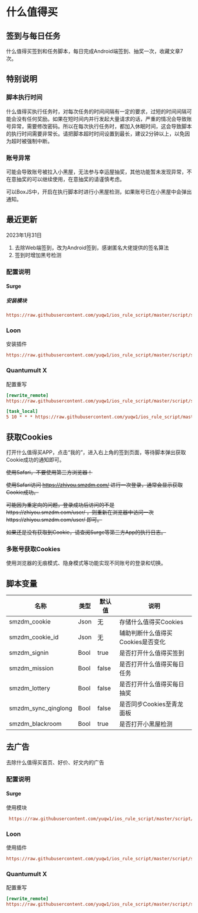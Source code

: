 # 什么值得买

## 签到与每日任务

什么值得买签到和任务脚本，每日完成Android端签到、抽奖一次，收藏文章7次。

## 特别说明

### 脚本执行时间

什么值得买执行任务时，对每次任务的时间间隔有一定的要求，过短的时间间隔可能会没有任何奖励。如果在短时间内并行发起大量请求的话，严重的情况会导致账号异常，需要修改密码。所以在每次执行任务时，都加入休眠时间，这会导致脚本的执行时间需要非常长。请把脚本超时时间设置到最长，建议2分钟以上，以免因为超时被强制中断。

### 账号异常

可能会导致账号被拉入小黑屋，无法参与幸运屋抽奖，其他功能暂未发现异常，不在意抽奖的可以继续使用，在意抽奖的请谨慎考虑。

可以BoxJS中，开启在执行脚本时进行小黑屋检测，如果账号已在小黑屋中会弹出通知。

## 最近更新

2023年1月31日

1. 去除Web端签到，改为Android签到，感谢匿名大佬提供的签名算法
2. 签到时增加黑号检测

### 配置说明

#### Surge

##### **安装模块**

```ini
https://raw.githubusercontent.com/yuqw1/ios_rule_script/master/script/smzdm/smzdm_daily.sgmodule
```

### Loon

安装插件

```ini
https://raw.githubusercontent.com/yuqw1/ios_rule_script/master/script/smzdm/smzdm_daily.lnplugin
```

### Quantumult X

配置重写

```ini
[rewrite_remote]
https://raw.githubusercontent.com/yuqw1/ios_rule_script/master/script/smzdm/smzdm_daily.snippet, tag=什么值得买_获取Cookie, update-interval=86400, opt-parser=false, enabled=true

[task_local]
5 10 * * * https://raw.githubusercontent.com/yuqw1/ios_rule_script/master/script/smzdm/smzdm_daily.js, tag=什么值得买每日签到
```

## 获取Cookies

打开什么值得买APP，点击“我的”，进入右上角的签到页面，等待脚本弹出获取Cookie成功的通知即可。

~~使用Safari，不要使用第三方浏览器！~~

~~使用Safari访问 https://zhiyou.smzdm.com/ 进行一次登录，通常会显示获取Cookie成功。~~

~~可能因为重定向的问题，登录成功后访问的不是https://zhiyou.smzdm.com/user/ ，则重新在浏览器中访问一次https://zhiyou.smzdm.com/user/ 即可。~~

~~如果还是没有获取到Cookie，请查阅Surge等第三方App的执行日志。~~

### 多账号获取Cookies

使用浏览器的无痕模式、隐身模式等功能实现不同账号的登录和切换。

## 脚本变量

| 名称                | 类型 | 默认值 | 说明                              |
| ------------------- | ---- | ------ | --------------------------------- |
| smzdm_cookie        | Json | 无     | 存储什么值得买Cookies             |
| smzdm_cookie_id     | Json | 无     | 辅助判断什么值得买Cookies是否变化 |
| smzdm_signin        | Bool | true   | 是否打开什么值得买签到            |
| smzdm_mission       | Bool | false  | 是否打开什么值得买每日任务        |
| smzdm_lottery       | Bool | false  | 是否打开什么值得买每日抽奖        |
| smzdm_sync_qinglong | Bool | false  | 是否同步Cookies至青龙面板         |
| smzdm_blackroom     | Bool | true   | 是否打开小黑屋检测                |

## 去广告

去除什么值得买首页、好价、好文内的广告

### 配置说明

#### Surge

使用模块

```ini
 https://raw.githubusercontent.com/yuqw1/ios_rule_script/master/script/smzdm/smzdm_remove_ads.sgmodule
```

### Loon

使用插件

```ini
https://raw.githubusercontent.com/yuqw1/ios_rule_script/master/script/smzdm/smzdm_remove_ads.lnplugin
```

### Quantumult X

配置重写

```ini
[rewrite_remote]
https://raw.githubusercontent.com/yuqw1/ios_rule_script/master/script/smzdm/smzdm_remove_ads.qxrewrite, tag=什么值得买_去广告, update-interval=86400, opt-parser=false, enabled=true
```


